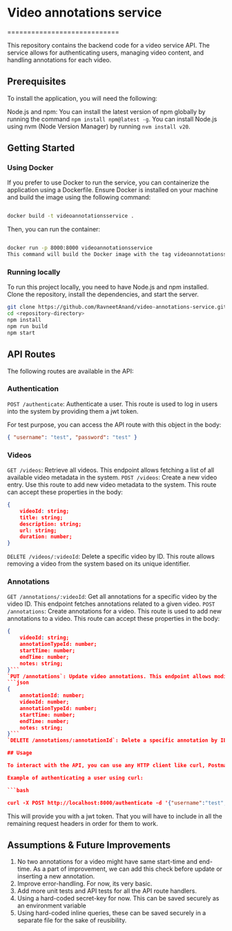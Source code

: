 # Video annotations service

============================

This repository contains the backend code for a video service API. The service allows for authenticating users, managing video content, and handling annotations for each video.

## Prerequisites

To install the application, you will need the following:

Node.js and npm:
You can install the latest version of npm globally by running the command `npm install npm@latest -g`.
You can install Node.js using nvm (Node Version Manager) by running `nvm install v20`.

## Getting Started

### Using Docker

If you prefer to use Docker to run the service, you can containerize the application using a Dockerfile. Ensure Docker is installed on your machine and build the image using the following command:

```bash

docker build -t videoannotationsservice .

```

Then, you can run the container:

```bash

docker run -p 8000:8000 videoannotationsservice
This command will build the Docker image with the tag videoannotationsservice and run it, exposing the service on port 8000.

```

### Running locally

To run this project locally, you need to have Node.js and npm installed. Clone the repository, install the dependencies, and start the server.

```bash
git clone https://github.com/RavneetAnand/video-annotations-service.git
cd <repository-directory>
npm install
npm run build
npm start

```

## API Routes

The following routes are available in the API:

### Authentication

`POST /authenticate`: Authenticate a user. This route is used to log in users into the system by providing them a jwt token.

For test purpose, you can access the API route with this object in the body:

```json
{ "username": "test", "password": "test" }
```

### Videos

`GET /videos`: Retrieve all videos. This endpoint allows fetching a list of all available video metadata in the system.
`POST /videos`: Create a new video entry. Use this route to add new video metadata to the system. This route can accept these properties in the body:
```json
{
    videoId: string;
    title: string;
    description: string;
    url: string;
    duration: number;
}
```
`DELETE /videos/:videoId`: Delete a specific video by ID. This route allows removing a video from the system based on its unique identifier.

### Annotations

`GET /annotations/:videoId`: Get all annotations for a specific video by the video ID. This endpoint fetches annotations related to a given video.
`POST /annotations`: Create annotations for a video. This route is used to add new annotations to a video. This route can accept these properties in the body:
```json
{
    videoId: string;
    annotationTypeId: number;
    startTime: number;
    endTime: number;
    notes: string;
}```
`PUT /annotations`: Update video annotations. This endpoint allows modifying existing annotations. This route can accept these properties in the body:
```json
{
    annotationId: number;
    videoId: number;
    annotationTypeId: number;
    startTime: number;
    endTime: number;
    notes: string;
}```
`DELETE /annotations/:annotationId`: Delete a specific annotation by ID. Use this route to remove an annotation from a video.

## Usage

To interact with the API, you can use any HTTP client like curl, Postman, or write client-side code using frameworks/libraries like Axios, Fetch API, etc.

Example of authenticating a user using curl:

```bash

curl -X POST http://localhost:8000/authenticate -d '{"username":"test", "password":"test"}' -H "Content-Type: application/json"

```

This will provide you with a jwt token. That you will have to include in all the remaining request headers in order for them to work.

## Assumptions & Future Improvements

1. No two annotations for a video might have same start-time and end-time. As a part of improvement, we can add this check before update or inserting a new annotation.
2. Improve error-handling. For now, its very basic.
3. Add more unit tests and API tests for all the API route handlers.
4. Using a hard-coded secret-key for now. This can be saved securely as an environment variable
5. Using hard-coded inline queries, these can be saved securely in a separate file for the sake of reusibility.
